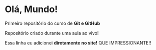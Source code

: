 # Olá, Mundo!
 Primeiro repositório do curso de **Git e GitHub**

 Repositório criado durante uma aula ao vivo!
 
 Essa linha eu adicionei **diretamente no site!** QUE IMPRESSIONANTE!!
